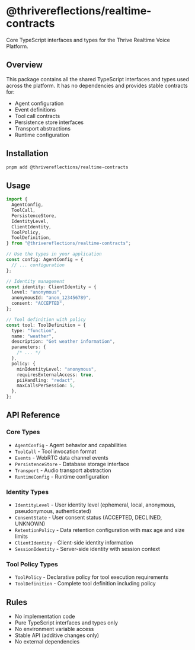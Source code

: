 # @thrivereflections/realtime-contracts

Core TypeScript interfaces and types for the Thrive Realtime Voice Platform.

## Overview

This package contains all the shared TypeScript interfaces and types used across the platform. It has no dependencies and provides stable contracts for:

- Agent configuration
- Event definitions
- Tool call contracts
- Persistence store interfaces
- Transport abstractions
- Runtime configuration

## Installation

```bash
pnpm add @thrivereflections/realtime-contracts
```

## Usage

```typescript
import {
  AgentConfig,
  ToolCall,
  PersistenceStore,
  IdentityLevel,
  ClientIdentity,
  ToolPolicy,
  ToolDefinition,
} from "@thrivereflections/realtime-contracts";

// Use the types in your application
const config: AgentConfig = {
  // ... configuration
};

// Identity management
const identity: ClientIdentity = {
  level: "anonymous",
  anonymousId: "anon_123456789",
  consent: "ACCEPTED",
};

// Tool definition with policy
const tool: ToolDefinition = {
  type: "function",
  name: "weather",
  description: "Get weather information",
  parameters: {
    /* ... */
  },
  policy: {
    minIdentityLevel: "anonymous",
    requiresExternalAccess: true,
    piiHandling: "redact",
    maxCallsPerSession: 5,
  },
};
```

## API Reference

### Core Types

- `AgentConfig` - Agent behavior and capabilities
- `ToolCall` - Tool invocation format
- `Events` - WebRTC data channel events
- `PersistenceStore` - Database storage interface
- `Transport` - Audio transport abstraction
- `RuntimeConfig` - Runtime configuration

### Identity Types

- `IdentityLevel` - User identity level (ephemeral, local, anonymous, pseudonymous, authenticated)
- `ConsentState` - User consent status (ACCEPTED, DECLINED, UNKNOWN)
- `RetentionPolicy` - Data retention configuration with max age and size limits
- `ClientIdentity` - Client-side identity information
- `SessionIdentity` - Server-side identity with session context

### Tool Policy Types

- `ToolPolicy` - Declarative policy for tool execution requirements
- `ToolDefinition` - Complete tool definition including policy

## Rules

- No implementation code
- Pure TypeScript interfaces and types only
- No environment variable access
- Stable API (additive changes only)
- No external dependencies
